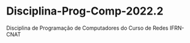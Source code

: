 # Disciplina-Prog-Comp-2022.2
Disciplina de Programação de Computadores do Curso de Redes IFRN-CNAT
